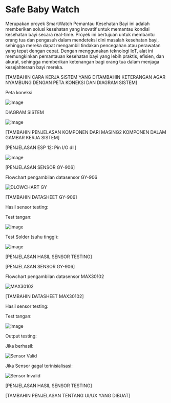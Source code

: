 # Safe Baby Watch 
Merupakan proyek SmartWatch Pemantau Kesehatan Bayi ini adalah memberikan solusi kesehatan yang inovatif untuk memantau kondisi kesehatan bayi secara real-time. Proyek ini bertujuan untuk membantu orang tua dan pengasuh dalam mendeteksi dini masalah kesehatan bayi, sehingga mereka dapat mengambil tindakan pencegahan atau perawatan yang tepat dengan cepat. Dengan menggunakan teknologi IoT, alat ini memungkinkan pemantauan kesehatan bayi yang lebih praktis, efisien, dan akurat, sehingga memberikan ketenangan bagi orang tua dalam menjaga kesejahteraan bayi mereka.

[TAMBAHIN CARA KERJA SISTEM YANG DITAMBAHIN KETERANGAN AGAR NYAMBUNG DENGAN PETA KONEKSI DAN DIAGRAM SISTEM]

Peta koneksi 

![image](https://github.com/user-attachments/assets/213d96c3-f8b7-4db5-96b1-607c25e38d71)

DIAGRAM SISTEM

![image](https://github.com/user-attachments/assets/e3545708-e1d0-4b24-80e6-9357fcf48d4f)

[TAMBAHIN PENJELASAN KOMPONEN DARI MASING2 KOMPONEN DALAM GAMBAR KERJA SISTEM]

[PENJELASAN ESP 12: Pin I/O dll]

![image](https://github.com/user-attachments/assets/01c10f11-8491-4afe-9a1a-e402481b7fd1)

[PENJELASAN SENSOR GY-906]

Flowchart pengambilan datasensor GY-906

![DLOWCHART GY](https://github.com/user-attachments/assets/b7ca2806-85aa-4c06-a2f3-4e988c5c50df)

[TAMBAHIN DATASHEET GY-906]

Hasil sensor testing:

Test tangan:

![image](https://github.com/user-attachments/assets/63aa29ad-b7ee-499b-b67e-d243dc401204)

Test Solder (suhu tinggi):

![image](https://github.com/user-attachments/assets/9a97053b-3404-4814-ab52-21849c30fd0d)

[PENJELASAN HASIL SENSOR TESTING]

[PENJELASAN SENSOR GY-906]

Flowchart pengambilan datasensor MAX30102

![MAX30102](https://github.com/user-attachments/assets/e6edf8a3-6180-4b97-a5d3-7798063bdd32)

[TAMBAHIN DATASHEET MAX30102]

Hasil sensor testing:

Test tangan:

![image](https://github.com/user-attachments/assets/a90fc63f-1751-4e69-ba81-464ffe95bdcf)

Output testing:

Jika berhasil:

![Sensor Valid](https://github.com/user-attachments/assets/e712430c-d82a-4a49-bb8c-c2ae0d07dec6)

Jika Sensor gagal terinisialisasi:

![Sensor Invalid](https://github.com/user-attachments/assets/711b09dd-5df4-44f2-adc5-06b53c0a75ee)

[PENJELASAN HASIL SENSOR TESTING]

[TAMBAHIN PENJELASAN TENTANG UI/UX YANG DIBUAT]









